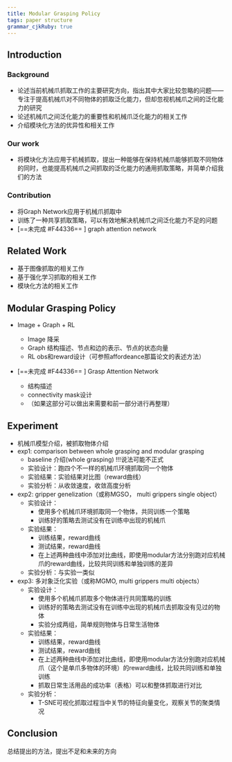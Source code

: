 ```yaml
---
title: Modular Grasping Policy
tags: paper structure
grammar_cjkRuby: true
---
```


## Introduction


### Background

 - 论述当前机械爪抓取工作的主要研究方向，指出其中大家比较忽略的问题——专注于提高机械爪对不同物体的抓取泛化能力，但却忽视机械爪之间的泛化能力的研究
 - 论述机械爪之间泛化能力的重要性和机械爪泛化能力的相关工作
 - 介绍模块化方法的优异性和相关工作
### Our work
 - 将模块化方法应用于机械抓取，提出一种能够在保持机械爪能够抓取不同物体的同时，也能提高机械爪之间抓取的泛化能力的通用抓取策略，并简单介绍我们的方法

###  Contribution

 - 将Graph Network应用于机械爪抓取中
 - 训练了一种共享抓取策略，可以有效地解决机械爪之间泛化能力不足的问题
- [==未完成 #F44336== ]   graph attention network

## Related Work

 - 基于图像抓取的相关工作
 - 基于强化学习抓取的相关工作
 - 模块化方法的相关工作


## Modular Grasping Policy

 - Image + Graph + RL
 
	 - Image 降采
	 - Graph 结构描述、节点和边的表示、节点的状态向量
	 - RL obs和reward设计（可参照affordeance那篇论文的表述方法）

- [==未完成 #F44336== ]   Grasp Attention Network
	- 结构描述
	- connectivity mask设计
	- （如果这部分可以做出来需要和前一部分进行再整理）


## Experiment

 - 机械爪模型介绍，被抓取物体介绍
 - exp1: comparison between whole grasping and modular grasping
	 - baseline 介绍(whole grasping) !!!说法可能不正式
	 - 实验设计：跑四个不一样的机械爪环境抓取同一个物体
	 - 实验结果：实验结果对比图（reward曲线）
	 - 实验分析：从收敛速度，收敛高度分析
- exp2: gripper genelization（或称MGSO， multi grippers single object）
	- 实验设计：
		- 使用多个机械爪环境抓取同一个物体，共同训练一个策略
		- 训练好的策略去测试没有在训练中出现的机械爪
	- 实验结果：
		- 训练结果，reward曲线
		- 测试结果，reward曲线
		- 在上述两种曲线中添加对比曲线，即使用modular方法分别跑对应机械爪的reward曲线，比较共同训练和单独训练的差异
	- 实验分析：与实验一类似
- exp3: 多对象泛化实验（或称MGMO, multi grippers multi objects）
	- 实验设计：
		- 使用多个机械爪抓取多个物体进行共同策略的训练
		- 训练好的策略去测试没有在训练中出现的机械爪去抓取没有见过的物体
		- 实验分成两组，简单规则物体与日常生活物体
	- 实验结果：
		- 训练结果，reward曲线
		- 测试结果，reward曲线
		- 在上述两种曲线中添加对比曲线，即使用modular方法分别跑对应机械爪（这个是单爪多物体的环境）的reward曲线，比较共同训练和单独训练
		- 抓取日常生活用品的成功率（表格）可以和整体抓取进行对比
	- 实验分析：
		- T-SNE可视化抓取过程当中关节的特征向量变化，观察关节的聚类情况

## Conclusion

总结提出的方法，提出不足和未来的方向
	   
